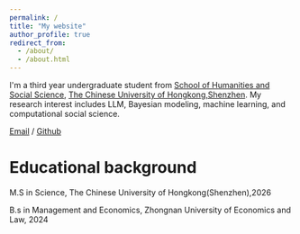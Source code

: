 ```yaml
---
permalink: /
title: "My website"
author_profile: true
redirect_from: 
  - /about/
  - /about.html
---
```


I'm a third year undergraduate student from [School of Humanities and Social Science]([https://hss.cuhk.edu.cn/]), [The Chinese University of Hongkong,Shenzhen](https://www.cuhksz.edu.cn/). My research interest includes LLM, Bayesian modeling, machine learning, and computational social science.


[Email](qiqiqiang@link.cuhk.edu.cn) / [Github](https://github.com/loofla)

Educational background
======
M.S in Science, The Chinese University of Hongkong(Shenzhen),2026

B.s in Management and Economics, Zhongnan University of Economics and Law, 2024
